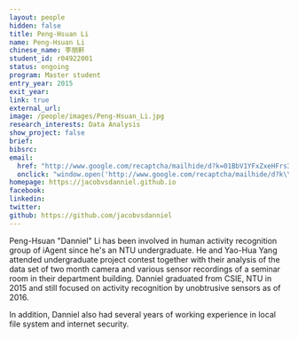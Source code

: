 ```yaml
---
layout: people
hidden: false
title: Peng-Hsuan Li
name: Peng-Hsuan Li
chinese_name: 李朋軒
student_id: r04922001
status: ongoing
program: Master student
entry_year: 2015
exit_year:
link: true
external_url:
image: /people/images/Peng-Hsuan_Li.jpg
research_interests: Data Analysis
show_project: false
brief:
bibsrc:
email:
  href: "http://www.google.com/recaptcha/mailhide/d?k=01BbV1YFxZxeHFrs3rgwGHjw==&amp;c=XJAq4sFE9e7GCygm_Tnoe_H5ZWsspV6rESXNiOdH7AA="
  onclick: "window.open('http://www.google.com/recaptcha/mailhide/d?k\\07501BbV1YFxZxeHFrs3rgwGHjw\\75\\75\\46c\\75XJAq4sFE9e7GCygm_Tnoe_H5ZWsspV6rESXNiOdH7AA\\075', '', 'toolbar=0,scrollbars=0,location=0,statusbar=0,menubar=0,resizable=0,width=500,height=300'); return false;"
homepage: https://jacobvsdanniel.github.io
facebook:
linkedin:
twitter:
github: https://github.com/jacobvsdanniel
---
```


Peng-Hsuan "Danniel" Li has been involved in human activity recognition group of iAgent since he's an NTU undergraduate. He and Yao-Hua Yang attended undergraduate project contest together with their analysis of the data set of two month camera and various sensor recordings of a seminar room in their department building. Danniel graduated from CSIE, NTU in 2015 and still focused on activity recognition by unobtrusive sensors as of 2016.

In addition, Danniel also had several years of working experience in local file system and internet security.
